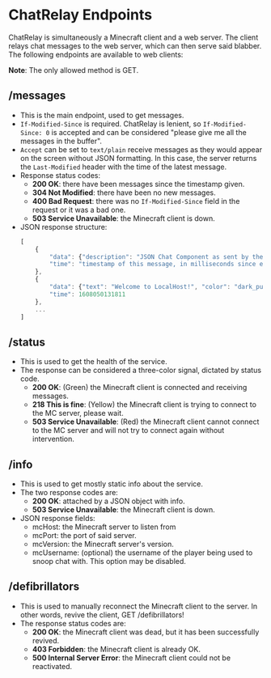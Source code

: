 # ChatRelay Endpoints

ChatRelay is simultaneously a Minecraft client and a web server.
The client relays chat messages to the web server, which can then serve said blabber.
The following endpoints are available to web clients:

**Note**: The only allowed method is GET.

## /messages

- This is the main endpoint, used to get messages.
- `If-Modified-Since` is required. ChatRelay is lenient, so `If-Modified-Since: 0` is accepted and can be considered "please give me all the messages in the buffer".
- `Accept` can be set to `text/plain` receive messages as they would appear on the screen without JSON formatting. In this case, the server returns the `Last-Modified` header with the time of the latest message.
- Response status codes:
  - **200 OK**: there have been messages since the timestamp given.
  - **304 Not Modified**: there have been no new messages.
  - **400 Bad Request**: there was no `If-Modified-Since` field in the request or it was a bad one.
  - **503 Service Unavailable**: the Minecraft client is down.
- JSON response structure:
  ```js
  [
      {
          "data": {"description": "JSON Chat Component as sent by the Minecraft Server"},
          "time": "timestamp of this message, in milliseconds since epoch"
      },
      {
          "data": {"text": "Welcome to LocalHost!", "color": "dark_purple"},
          "time": 1608050131811
      },
      ...
  ]
  ```

## /status

- This is used to get the health of the service.
- The response can be considered a three-color signal, dictated by status code.
  - **200 OK**: (Green) the Minecraft client is connected and receiving messages.
  - **218 This is fine**: (Yellow) the Minecraft client is trying to connect to the MC server, please wait.
  - **503 Service Unavailable**: (Red) the Minecraft client cannot connect to the MC server and will not try to connect again without intervention.

## /info

- This is used to get mostly static info about the service.
- The two response codes are:
  - **200 OK**: attached by a JSON object with info.
  - **503 Service Unavailable**: the Minecraft client is down.
- JSON response fields:
  - mcHost: the Minecraft server to listen from
  - mcPort: the port of said server.
  - mcVersion: the Minecraft server's version.
  - mcUsername: (optional) the username of the player being used to snoop chat with. This option may be disabled.


## /defibrillators

- This is used to manually reconnect the Minecraft client to the server. In other words, revive the client, GET /defibrillators!
- The response status codes are:
  - **200 OK**: the Minecraft client was dead, but it has been successfully revived.
  - **403 Forbidden**: the Minecraft client is already OK.
  - **500 Internal Server Error**: the Minecraft client could not be reactivated.
